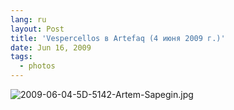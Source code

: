 ```yaml
---
lang: ru
layout: Post
title: 'Vespercellos в Artefaq (4 июня 2009 г.)'
date: Jun 16, 2009
tags:
  - photos
---
```


![2009-06-04-5D-5142-Artem-Sapegin.jpg](upload://2009-06-04-5D-5142-Artem-Sapegin.jpg)
